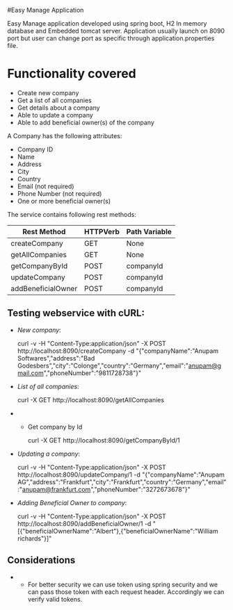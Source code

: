 #Easy Manage Application

Easy Manage application developed using spring boot, H2 In memory database and Embedded tomcat server.
Application usually launch on 8090 port but user can change port as specific through application.properties file.

# Functionality covered

* Create new company
* Get a list of all companies
* Get details about a company
* Able to update a company
* Able to add beneficial owner(s) of the company

A Company has the following attributes:

* Company ID
* Name
* Address
* City
* Country
* E­mail (not required)
* Phone Number (not required)
* One or more beneficial owner(s)

The service contains following rest methods:

| Rest Method         | HTTPVerb | Path Variable  |
|---------------------|----------|----------------|
| createCompany       | GET      |None            |
| getAllCompanies     | GET      |None            |
| getCompanyById      | POST     |companyId       |
| updateCompany       | POST     |companyId       |
| addBeneficialOwner  | POST     |companyId       |


Testing webservice with cURL:
-----------------------------

* *New company*:

    curl -v -H "Content-Type:application/json" -X POST http://localhost:8090/createCompany -d "{\"companyName\":\"Anupam Softwares\",\"address\":\"Bad Godesbers\",\"city\":\"Colonge\",\"country\":\"Germany\",\"email\":\"anupam@gmail.com\",\"phoneNumber\":\"9811728738\"}"

* *List of all companies*:

    curl -X GET http://localhost:8090/getAllCompanies
	
* * Get company by Id

	curl -X GET http://localhost:8090/getCompanyById/1

* *Updating a company*:

    curl -v -H "Content-Type:application/json" -X POST http://localhost:8090/updateCompany/1 -d "{\"companyName\":\"Anupam AG\",\"address\":\"Frankfurt\",\"city\":\"Frankfurt\",\"country\":\"Germany\",\"email\":\"anupam@frankfurt.com\",\"phoneNumber\":\"3272673678\"}"

* *Adding Beneficial Owner to company*:

    curl -v -H "Content-Type:application/json" -X POST http://localhost:8090/addBeneficialOwner/1 -d "[{\"beneficialOwnerName\":\"Albert\"},{\"beneficialOwnerName\":\"William richards\"}]"

Considerations
--------------
 * * For better security we can use token using spring security and we can pass those token with each request header. Accordingly we can verify valid tokens.




